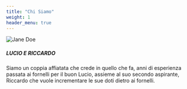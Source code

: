 ```yaml
---
title: "Chi Siamo"
weight: 1
header_menu: true
---
```


![Jane Doe](images/lucio.jpg)

##### LUCIO E RICCARDO
Siamo un coppia affiatata che crede in quello che fa, anni di esperienza passata ai fornelli per il buon
Lucio, assieme al suo secondo aspirante, Riccardo che vuole incrementare le sue doti dietro ai fornelli.



 




